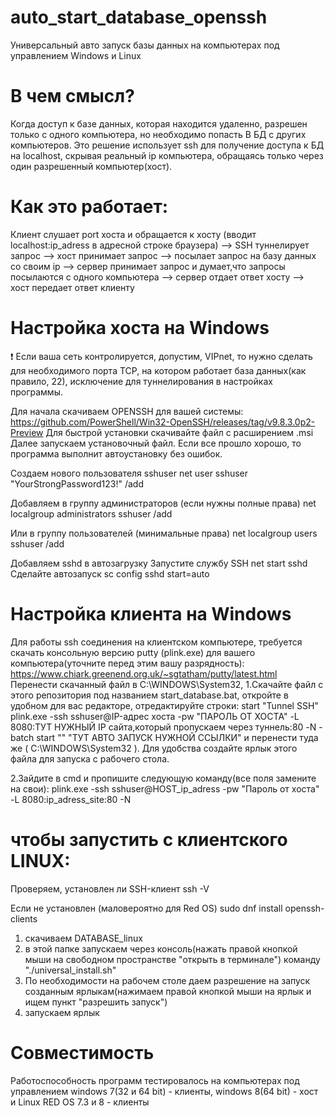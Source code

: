 # auto_start_database_openssh
Универсальный авто запуск базы данных на компьютерах под управлением Windows и Linux

# В чем смысл?
Когда доступ к базе данных, которая находится удаленно, разрешен только с одного компьютера, но необходимо попасть В БД с других компьютеров.
Это решение использует ssh для получение доступа к БД на localhost, скрывая реальный ip компьютера, обращаясь только через один разрешенный компьютер(хост).

# Как это работает: 
Клиент слушает port хоста и обращается к хосту (вводит localhost:ip_adress в адресной строке браузера) --> SSH туннелирует запрос --> хост принимает запрос --> посылает запрос на базу данных со своим ip --> сервер принимает запрос и думает,что запросы посылаются с одного компьютера --> сервер отдает ответ хосту --> хост передает ответ клиенту


# Настройка хоста на Windows
  ❗ Если ваша сеть контролируется, допустим, VIPnet, то нужно сделать для необходимого порта TCP, на котором работает база данных(как правило, 22), исключение для туннелирования в настройках программы.
    
  Для начала скачиваем OPENSSH для вашей системы: https://github.com/PowerShell/Win32-OpenSSH/releases/tag/v9.8.3.0p2-Preview
  Для быстрой установки скачивайте файл с расширением .msi
  Далее запускаем установочный файл. Если все прошло хорошо, то программа выполнит автоустановку без ошибок.

  Создаем нового пользователя sshuser 
  net user sshuser "YourStrongPassword123!" /add

  Добавляем в группу администраторов (если нужны полные права)
  net localgroup administrators sshuser /add

  Или в группу пользователей (минимальные права)
  net localgroup users sshuser /add

  Добавляем sshd в автозагрузку
  Запустите службу SSH
  net start sshd
  Сделайте автозапуск
  sc config sshd start=auto
  
  # Настройка клиента на Windows
  Для работы ssh соединения на клиентском компьютере, требуется скачать консольную версию putty (plink.exe) для вашего компьютера(уточните перед этим вашу разрядность): https://www.chiark.greenend.org.uk/~sgtatham/putty/latest.html
  Перенести скачанный файл в C:\\WINDOWS\System32, 
  1.Скачайте файл с этого репозитория под названием start_database.bat, откройте в удобном для вас редакторе, отредактируйте строки:
  start "Tunnel SSH" plink.exe -ssh sshuser@IP-адрес хоста -pw "ПАРОЛЬ ОТ ХОСТА" -L 8080:ТУТ НУЖНЫЙ IP сайта,который пропускаем через туннель:80 -N -batch
  start "" "ТУТ АВТО ЗАПУСК НУЖНОЙ ССЫЛКИ"
  и перенести туда же ( C:\\WINDOWS\System32 ). 
  Для удобства создайте ярлык этого файла для запуска с рабочего стола.
  
  2.Зайдите в cmd и пропишите следующую команду(все поля замените на свои): plink.exe -ssh sshuser@HOST_ip_adress -pw "Пароль от хоста" -L 8080:ip_adress_site:80 -N

# чтобы запустить с клиентского LINUX: 
Проверяем, установлен ли SSH-клиент
ssh -V

Если не установлен (маловероятно для Red OS)
sudo dnf install openssh-clients

1) скачиваем DATABASE_linux 
2) в этой папке запускаем через консоль(нажать правой кнопкой мыши на свободном пространстве "открыть в терминале") команду  "./universal_install.sh"
3) По необходимости на рабочем столе даем разрешение на запуск созданным ярлыкам(нажимаем правой кнопкой мыши на ярлык и ищем пункт  "разрешить запуск")
4) запускаем ярлык


# Совместимость

Работоспособность программ тестировалось на компьютерах под управлением windows 7(32 и 64 bit) - клиенты, windows 8(64 bit) - хост и Linux RED OS 7.3 и 8 - клиенты
